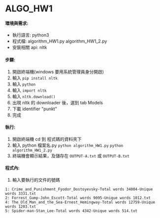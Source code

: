 # ALGO_HW1 #
#### 環境與需求:
* 執行語言: python3
* 程式檔: algorithm_HW1.py algorithm_HW1_2.py
* 安裝相關 api: nltk

#### 步驟:  
1.  開啟終端機(windows 要用系統管理員身分開啟)  
2.  輸入 ```pip install nltk```    
3.  輸入 ```python```  
4.  輸入 ```import nltk```  
5.  輸入 ```nltk.download()```  
6.  出現 nltk 的 downloader 後，選到 tab Models  
7.  下載 identifier "punkt"  
8.  完成  

#### 執行:  
1.  開啟終端機 cd 到 程式碼的資料夾下  
2.  輸入 python 檔案名.py ```python algorithm_HW1.py``` ```python algorithm_HW1_2.py```
3. 終端機會顯示結果，及儲存在 ```OUTPUT-A.txt``` 或 ```OUTPUT-B.txt```

#### 程式內:  
1.  輸入要執行的文件的號碼

```
1: Crime_and_Punishment_Fyodor_Dostoyevsky-Total words 34004-Unique words 3331.txt  
2: Forrest_Gump-John_Escott-Total words 9095-Unique words 1012.txt  
4: The_Old_Man_and_the_Sea-Ernest_Hemingway-Total words 12759-Unique words 1203.txt  
5: Spider-man-Stan_Lee-Total words 4342-Unique words 514.txt  
```
